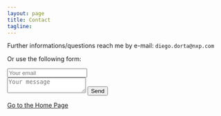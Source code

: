 ```yaml
---
layout: page
title: Contact
tagline: 
---
```


Further informations/questions reach me by e-mail: `diego.dorta@nxp.com`

Or use the following form:

<form method="POST" action="https://formspree.io/diegohdorta@gmail.com">
  <input name="email" placeholder="Your email" type="email"><br/>
  <textarea name="message" placeholder="Your message"></textarea>
  <button type="submit">Send</button>
</form>

[Go to the Home Page](./)
